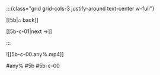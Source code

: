 :::{class="grid grid-cols-3 justify-around text-center w-full"}
<span/>

[[5b|⌂ back]]

[[5b-c-01|next →]]

:::

![[5b-c-00.any%.mp4]]

#any% #5b #5b-c-00